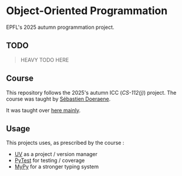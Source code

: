 # Object-Oriented Programmation

EPFL's 2025 autumn programmation project.

## TODO
> HEAVY TODO HERE

## Course
This repository follows the 2025's autumn ICC (*CS-112(j)*) project. The course was taught by [Sébastien Doeraene](https://people.epfl.ch/sebastien.doeraene).

It was taught over [here mainly](https://epfl-cs-112-ma.github.io/).

## Usage
This projects uses, as prescribed by the course :
- [UV](https://astral.sh/uv/) as a project / version manager
- [PyTest](https://pytest.org/) for testing / coverage
- [MyPy](https://mypy-lang.org/) for a stronger typing system